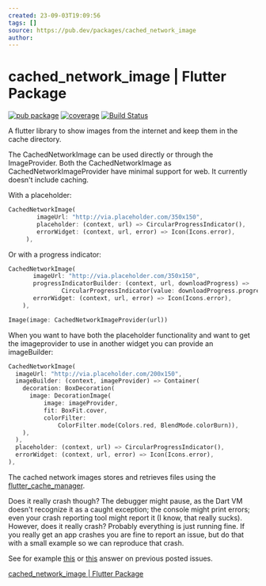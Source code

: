 ```yaml
---
created: 23-09-03T19:09:56
tags: []
source: https://pub.dev/packages/cached_network_image
author:
---
```


# cached_network_image | Flutter Package

[![pub package](https://img.shields.io/pub/v/cached_network_image.svg)](https://pub.dartlang.org/packages/cached_network_image)
[![coverage](https://codecov.io/gh/Baseflow/flutter_cached_network_image/branch/master/graph/badge.svg?token=I5qW0RvoXN)](https://codecov.io/gh/Baseflow/flutter_cached_network_image)
[![Build Status](https://github.com/Baseflow/flutter_cached_network_image/workflows/app_facing_package/badge.svg?branch=develop)](https://github.com/Baseflow/flutter_cached_network_image/actions/workflows/app_facing_package.yaml)

A flutter library to show images from the internet and keep them in the cache directory.

The CachedNetworkImage can be used directly or through the ImageProvider. Both the CachedNetworkImage as CachedNetworkImageProvider have minimal support for web. It currently doesn't include caching.

With a placeholder:

```dart
CachedNetworkImage(
        imageUrl: "http://via.placeholder.com/350x150",
        placeholder: (context, url) => CircularProgressIndicator(),
        errorWidget: (context, url, error) => Icon(Icons.error),
     ),
```

Or with a progress indicator:

```dart
CachedNetworkImage(
       imageUrl: "http://via.placeholder.com/350x150",
       progressIndicatorBuilder: (context, url, downloadProgress) =>
               CircularProgressIndicator(value: downloadProgress.progress),
       errorWidget: (context, url, error) => Icon(Icons.error),
    ),
```

```dart
Image(image: CachedNetworkImageProvider(url))
```

When you want to have both the placeholder functionality and want to get the imageprovider to use in another widget you can provide an imageBuilder:

```dart
CachedNetworkImage(
  imageUrl: "http://via.placeholder.com/200x150",
  imageBuilder: (context, imageProvider) => Container(
    decoration: BoxDecoration(
      image: DecorationImage(
          image: imageProvider,
          fit: BoxFit.cover,
          colorFilter:
              ColorFilter.mode(Colors.red, BlendMode.colorBurn)),
    ),
  ),
  placeholder: (context, url) => CircularProgressIndicator(),
  errorWidget: (context, url, error) => Icon(Icons.error),
),
```

The cached network images stores and retrieves files using the [flutter_cache_manager](https://pub.dartlang.org/packages/flutter_cache_manager).

Does it really crash though? The debugger might pause, as the Dart VM doesn't recognize it as a caught exception; the console might print errors; even your crash reporting tool might report it (I know, that really sucks). However, does it really crash? Probably everything is just running fine. If you really get an app crashes you are fine to report an issue, but do that with a small example so we can reproduce that crash.

See for example [this](https://github.com/Baseflow/flutter_cached_network_image/issues/336#issuecomment-760769361) or [this](https://github.com/Baseflow/flutter_cached_network_image/issues/536#issuecomment-760857495) answer on previous posted issues.

[cached_network_image | Flutter Package](https://pub.dev/packages/cached_network_image)
